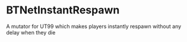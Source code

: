 # BTNetInstantRespawn
A mutator for UT99 which makes players instantly respawn without any delay when they die

